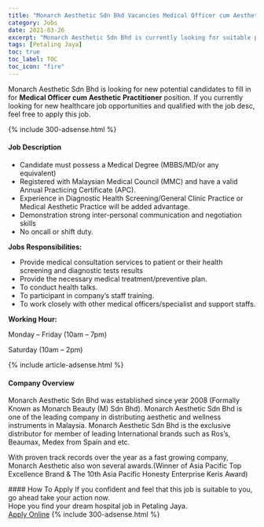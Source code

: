 ```yaml
---
title: "Monarch Aesthetic Sdn Bhd Vacancies Medical Officer cum Aesthetic Practitioner" 
category: Jobs 
date: 2021-03-26 
excerpt: "Monarch Aesthetic Sdn Bhd is currently looking for suitable person to fill in the Medical Officer cum Aesthetic Practitioner which positioned at Petaling Jaya" 
tags: [Petaling Jaya] 
toc: true 
toc_label: TOC 
toc_icon: "fire" 
--- 
```


<p>Monarch Aesthetic Sdn Bhd is looking for new potential candidates to fill in for <b>Medical Officer cum Aesthetic Practitioner</b> position. If you currently looking for new healthcare job opportunities and qualified with the job desc, feel free to apply this job.
</p>{% include 300-adsense.html %} 
<div><div><h4>Job Description</h4></div><div><div><span><div><ul><li>Candidate must possess a Medical Degree (MBBS/MD/or any equivalent)</li><li>Registered with Malaysian Medical Council (MMC) and have a valid Annual Practicing Certificate (APC).</li><li>Experience in Diagnostic Health Screening/General Clinic Practice or Medical Aesthetic Practice will be added advantage.</li><li>Demonstration strong inter-personal communication and negotiation skills</li><li>No oncall or shift duty.</li></ul><p><strong>Jobs Responsibilities:</strong></p><ul><li>Provide medical consultation services to patient or their health screening and diagnostic tests results</li><li>Provide the necessary medical treatment/preventive plan.</li><li>To conduct health talks.</li><li>To participant in company&#8217;s staff training.</li><li>To work closely with other medical officers/specialist and support staffs.</li></ul><p><strong>Working Hour:</strong></p><p>Monday &#8211; Friday (10am &#8211; 7pm)</p><p>Saturday (10am &#8211; 2pm)</p></div></span></div></div></div> 
{% include article-adsense.html %} 
<div><div><h4>Company Overview</h4></div><div><div><span><div><p>Monarch Aesthetic Sdn Bhd was established since year 2008 (Formally Known as Monarch Beauty (M) Sdn Bhd).&#160;Monarch Aesthetic Sdn Bhd is one of the leading company in distributing aesthetic and wellness instruments in Malaysia.&#160;Monarch Aesthetic Sdn Bhd is the exclusive distributor for member of leading International brands such as Ros&#8217;s, Beaumax, Medex from Spain and etc.</p><p>With proven track records over the year as a fast growing company, Monarch Aesthetic also won several awards.(Winner of Asia Pacific Top Excellence Brand &amp; The 10th Asia Pacific Honesty Enterprise Keris Award)</p></div></span></div></div></div> 
#### How To Apply 
If you confident and feel that this job is suitable to you, go ahead take your action now. <br/> 
Hope you find your dream hospital job in Petaling Jaya. <br/> 
<a href="https://www.jobstreet.com.my/en/job/medical-officer-cum-aesthetic-practitioner-4512948?jobId=jobstreet-my-job-4512948" class="btn btn--warning" target="_blank" rel="nofollow noopenner">Apply Online</a> 
{% include 300-adsense.html %} 
